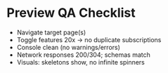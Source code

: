 # Preview QA Checklist
- Navigate target page(s)
- Toggle features 20x → no duplicate subscriptions
- Console clean (no warnings/errors)
- Network responses 200/304; schemas match
- Visuals: skeletons show, no infinite spinners

